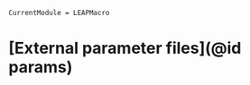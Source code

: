 ```@meta
CurrentModule = LEAPMacro
```

# [External parameter files](@id params)
<!-- TODO: Prepare External parameters doc -->
